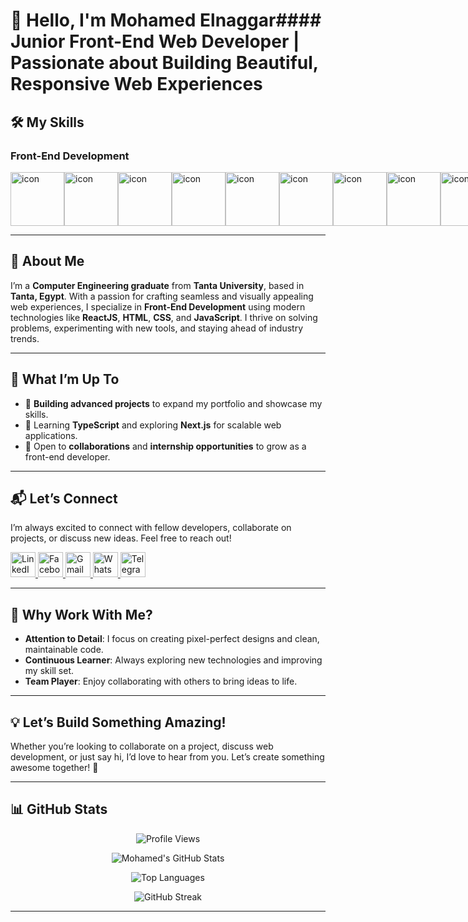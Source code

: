 # 👋 Hello, I'm **Mohamed Elnaggar**#### **Junior Front-End Web Developer | Passionate about Building Beautiful, Responsive Web Experiences**
## 🛠️ **My Skills**
### **Front-End Development**
<div style="display: flex; align-items: flex-start;"><img src="https://techstack-generator.vercel.app/js-icon.svg" alt="icon" width="86" height="86" /><img src="https://techstack-generator.vercel.app/ts-icon.svg" alt="icon" width="86" height="86" /><img src="https://techstack-generator.vercel.app/react-icon.svg" alt="icon" width="86" height="86" /><img src="https://techstack-generator.vercel.app/redux-icon.svg" alt="icon" width="86" height="86" /><img src="https://techstack-generator.vercel.app/sass-icon.svg" alt="icon" width="86" height="86" /><img src="https://techstack-generator.vercel.app/webpack-icon.svg" alt="icon" width="86" height="86" /><img src="https://techstack-generator.vercel.app/gatsby-icon.svg" alt="icon" width="86" height="86" /><img src="https://techstack-generator.vercel.app/jest-icon.svg" alt="icon" width="86" height="86" /><img src="https://techstack-generator.vercel.app/eslint-icon.svg" alt="icon" width="86" height="86" /><img src="https://techstack-generator.vercel.app/github-icon.svg" alt="icon" width="86" height="86" /><img src="https://techstack-generator.vercel.app/docker-icon.svg" alt="icon" width="86" height="86" /><img src="https://techstack-generator.vercel.app/aws-icon.svg" alt="icon" width="86" height="86" /><img src="https://techstack-generator.vercel.app/restapi-icon.svg" alt="icon" width="86" height="86" /></div>

---

## 🚀 **About Me**

I’m a **Computer Engineering graduate** from **Tanta University**, based in **Tanta, Egypt**. With a passion for crafting seamless and visually appealing web experiences, I specialize in **Front-End Development** using modern technologies like **ReactJS**, **HTML**, **CSS**, and **JavaScript**. I thrive on solving problems, experimenting with new tools, and staying ahead of industry trends.

---

## 🌱 **What I’m Up To**

- 🔭 **Building advanced projects** to expand my portfolio and showcase my skills.
- 🌱 Learning **TypeScript** and exploring **Next.js** for scalable web applications.
- 👯 Open to **collaborations** and **internship opportunities** to grow as a front-end developer.

---

## 📬 **Let’s Connect**

I’m always excited to connect with fellow developers, collaborate on projects, or discuss new ideas. Feel free to reach out!

<div align="left">
  <a href="https://www.linkedin.com/in/eng-elnaggar/" target="_blank">
    <img src="https://img.icons8.com/color/48/000000/linkedin.png" alt="LinkedIn" width="40" height="40" />
  </a>
  <a href="https://www.facebook.com/mohamed.elnaggar.7370013?mibextid=ZbWKwL" target="_blank">
    <img src="https://img.icons8.com/color/48/000000/facebook-new.png" alt="Facebook" width="40" height="40" />
  </a>
  <a href="mailto:mohamedelnaggar486@gmail.com">
    <img src="https://img.icons8.com/color/48/000000/gmail.png" alt="Gmail" width="40" height="40" />
  </a>
  <a href="https://wa.me/201010927998" target="_blank">
    <img src="https://img.icons8.com/color/48/000000/whatsapp--v1.png" alt="WhatsApp" width="40" height="40" />
  </a>
  <a href="https://t.me/Engnaggar" target="_blank">
    <img src="https://img.icons8.com/color/48/000000/telegram-app--v1.png" alt="Telegram" width="40" height="40" />
  </a>
</div>

---

## 🎨 **Why Work With Me?**

- **Attention to Detail**: I focus on creating pixel-perfect designs and clean, maintainable code.
- **Continuous Learner**: Always exploring new technologies and improving my skill set.
- **Team Player**: Enjoy collaborating with others to bring ideas to life.

---

## 💡 **Let’s Build Something Amazing!**

Whether you’re looking to collaborate on a project, discuss web development, or just say hi, I’d love to hear from you. Let’s create something awesome together! 🚀

---

## 📊 **GitHub Stats**

<div align="center">
  <img src="https://komarev.com/ghpvc/?username=elnaggar222&label=Profile%20views&color=0e75b6&style=flat" alt="Profile Views" />

  ![Mohamed's GitHub Stats](https://github-readme-stats.vercel.app/api?username=Elnaggar222&show_icons=true&theme=radical)

  ![Top Languages](https://github-readme-stats.vercel.app/api/top-langs?username=elnaggar222&show_icons=true&locale=en&layout=compact&theme=radical)

  ![GitHub Streak](https://github-readme-streak-stats.herokuapp.com/?user=elnaggar222&theme=radical)
</div>

---
